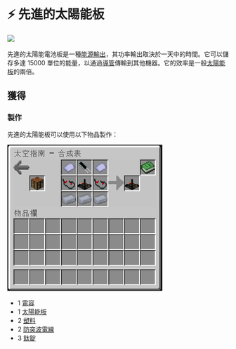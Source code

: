 # ⚡ 先進的太陽能板



![](https://camo.githubusercontent.com/2bc8fa2012053ee5ecd02483ecc1d0d878bc4262ee3c511277b5b278a1d3d037/68747470733a2f2f692e696d6775722e636f6d2f7555646f3049652e706e67)

先進的太陽能電池板是一種[能源輸出](../space/energy-systems.md)，其功率輸出取決於一天中的時間。它可以儲存多達 15000 單位的能量，以通過[導管](Conduit.md)傳輸到其他機器。它的效率是一般[太陽能板](Solar-Panel.md)的兩倍。

## 獲得

### 製作

先進的太陽能板可以使用以下物品製作：

![](<../.gitbook/assets/image (221).png>)

* 1 [電容](capacitor.md)
* 1 [太陽能板](Solar-Panel.md)
* 2 [塑料](plastic.md)
* 2 [防突波電線](surge-proof-wire.md)
* 3 [鈦錠](titanium-ingot.md)
